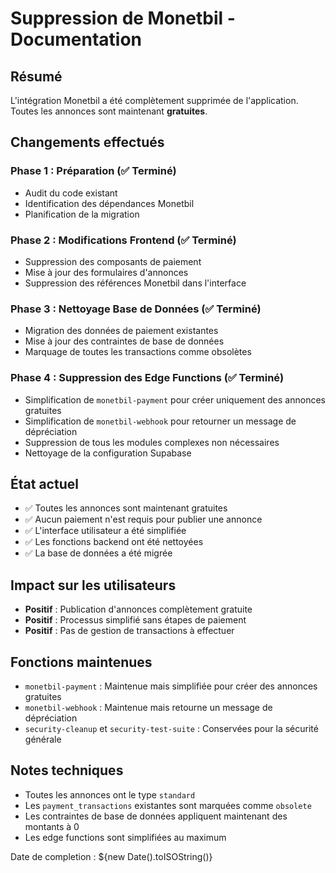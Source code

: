 
# Suppression de Monetbil - Documentation

## Résumé
L'intégration Monetbil a été complètement supprimée de l'application. Toutes les annonces sont maintenant **gratuites**.

## Changements effectués

### Phase 1 : Préparation (✅ Terminé)
- Audit du code existant
- Identification des dépendances Monetbil
- Planification de la migration

### Phase 2 : Modifications Frontend (✅ Terminé)
- Suppression des composants de paiement
- Mise à jour des formulaires d'annonces
- Suppression des références Monetbil dans l'interface

### Phase 3 : Nettoyage Base de Données (✅ Terminé)
- Migration des données de paiement existantes
- Mise à jour des contraintes de base de données
- Marquage de toutes les transactions comme obsolètes

### Phase 4 : Suppression des Edge Functions (✅ Terminé)
- Simplification de `monetbil-payment` pour créer uniquement des annonces gratuites
- Simplification de `monetbil-webhook` pour retourner un message de dépréciation
- Suppression de tous les modules complexes non nécessaires
- Nettoyage de la configuration Supabase

## État actuel
- ✅ Toutes les annonces sont maintenant gratuites
- ✅ Aucun paiement n'est requis pour publier une annonce
- ✅ L'interface utilisateur a été simplifiée
- ✅ Les fonctions backend ont été nettoyées
- ✅ La base de données a été migrée

## Impact sur les utilisateurs
- **Positif** : Publication d'annonces complètement gratuite
- **Positif** : Processus simplifié sans étapes de paiement
- **Positif** : Pas de gestion de transactions à effectuer

## Fonctions maintenues
- `monetbil-payment` : Maintenue mais simplifiée pour créer des annonces gratuites
- `monetbil-webhook` : Maintenue mais retourne un message de dépréciation
- `security-cleanup` et `security-test-suite` : Conservées pour la sécurité générale

## Notes techniques
- Toutes les annonces ont le type `standard`
- Les `payment_transactions` existantes sont marquées comme `obsolete`
- Les contraintes de base de données appliquent maintenant des montants à 0
- Les edge functions sont simplifiées au maximum

Date de completion : ${new Date().toISOString()}
